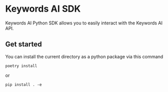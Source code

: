 # Keywords AI SDK
Keywords AI Python SDK allows you to easily interact with the Keywords AI API.

## Get started
You can install the current directory as a python package via this command
```
poetry install
```
or
```
pip install . -e
```
